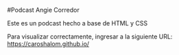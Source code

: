 #Podcast Angie Corredor

Este es un podcast hecho a base de HTML y CSS

Para visualizar correctamente, ingresar a la siguiente URL: https://caroshalom.github.io/
